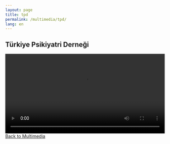 ```yaml
---
layout: page
title: tpd
permalink: /multimedia/tpd/
lang: en
---
```


<!-- tpd.html -->
<h2>Türkiye Psikiyatri Derneği</h2>
<video width="100%" controls>
  <source src="/videos/tpd.mp4" type="video/mp4">
  Your browser does not support the video tag.
</video>
<a href="/multimedia">Back to Multimedia</a>

